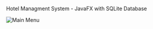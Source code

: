 Hotel Managment System - JavaFX with SQLite Database


![Main Menu](hotelproject/github_files/Images/Screenshot_24.png "Hotel System Main Menu")